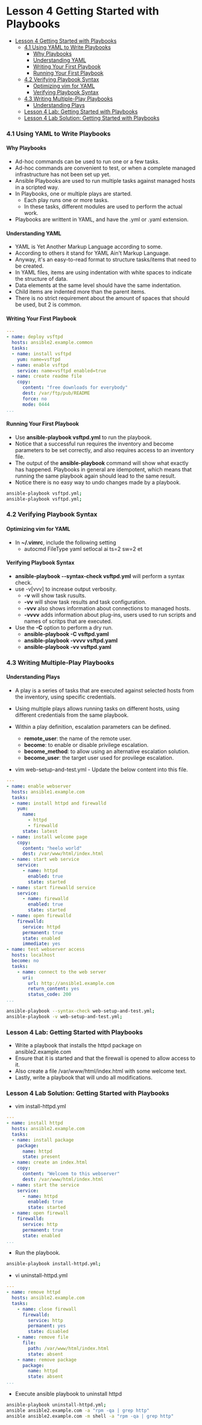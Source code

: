 # Lesson 4 Getting Started with Playbooks

- [Lesson 4 Getting Started with Playbooks](#lesson-4-getting-started-with-playbooks)
    - [4.1 Using YAML to Write Playbooks](#41-using-yaml-to-write-playbooks)
      - [Why Playbooks](#why-playbooks)
      - [Understanding YAML](#understanding-yaml)
      - [Writing Your First Playbook](#writing-your-first-playbook)
      - [Running Your First Playbook](#running-your-first-playbook)
    - [4.2 Verifying Playbook Syntax](#42-verifying-playbook-syntax)
      - [Optimizing vim for YAML](#optimizing-vim-for-yaml)
      - [Verifying Playbook Syntax](#verifying-playbook-syntax)
    - [4.3 Writing Multiple-Play Playbooks](#43-writing-multiple-play-playbooks)
      - [Understanding Plays](#understanding-plays)
    - [Lesson 4 Lab: Getting Started with Playbooks](#lesson-4-lab-getting-started-with-playbooks)
    - [Lesson 4 Lab Solution: Getting Started with Playbooks](#lesson-4-lab-solution-getting-started-with-playbooks)

### 4.1 Using YAML to Write Playbooks

#### Why Playbooks

- Ad-hoc commands can be used to run one or a few tasks.
- Ad-hoc commands are convenient to test, or when a complete managed infrastructure has not been set up yet.
- Ansible Playbooks are used to run multiple tasks against managed hosts in a scripted way.
- In Playbooks, one or multiple plays are started.
  - Each play runs one or more tasks.
  - In these tasks, different modules are used to perform the actual work.
- Playbooks are writtent in YAML, and have the .yml or .yaml extension.

#### Understanding YAML

- YAML is Yet Another Markup Language according to some.
- According to others it stand for YAML Ain't Markup Language.
- Anyway, it's an easy-to-read format to structure tasks/items that need to be created.
- In YAML files, items are using indentation with white spaces to indicate the structure of data.
- Data elements at the same level should have the same indentation.
- Child items are indented more than the parent items.
- There is no strict requirement about the amount of spaces that should be used, but 2 is common.

#### Writing Your First Playbook

```yaml
---
- name: deploy vsftpd
  hosts: ansible2.example.common
  tasks:
  - name: install vsftpd
    yum: name=vsftpd
  - name: enable vsftpd
    service: name=vsftpd enabled=true
  - name: create readme file
    copy:
      content: "free downloads for everybody"
      dest: /var/ftp/pub/README
      force: no
      mode: 0444
...
```

#### Running Your First Playbook

- Use **ansible-playbook vsftpd.yml** to run the playbook.
- Notice that a successful run requires the inventory and become parameters to be set correctly, and also requires access to an inventory file.
- The output of the **ansible-playbook** command will show what exactly has happened.
Playbooks in general are idempotent, which means that running the same playbook again should lead to the same result.
- Notice there is no easy way to undo changes made by a playbook.

```bash
ansible-playbook vsftpd.yml;
ansible-playbook vsftpd.yml;
```

### 4.2 Verifying Playbook Syntax

#### Optimizing vim for YAML

- In **~/.vimrc**, include the following setting
  - autocmd FileType yaml setlocal ai ts=2 sw=2 et

#### Verifying Playbook Syntax

- **ansible-playbook --syntax-check vsftpd.yml** will perform a syntax check.
- use -v[vvv] to increase output verbosity.
  - **-v** will show task rusults.
  - **-vv** will show task results and task configuration.
  - **-vvv** also shows information about connections to managed hosts.
  - **-vvvv** adds information about plug-ins, users used to run scripts and names of scritps that are executed.
- Use the **-C** option to perform a dry run.
  - **ansible-playbook -C vsftpd.yaml**
  - **ansible-playbook -vvvv vsftpd.yaml**
  - **ansible-playbook -vv vsftpd.yaml**

### 4.3 Writing Multiple-Play Playbooks

#### Understanding Plays

- A play is a series of tasks that are executed against selected hosts from the inventory, using specific credentials.
- Using multiple plays allows running tasks on different hosts, using different credentials from the same playbook.
- Within a play definition, escalation parameters can be defined.
  - **remote_user**: the name of the remote user.
  - **become**: to enable or disable privilege escalation.
  - **become_method**: to allow using an alternative escalation solution.
  - **become_user**: the target user used for provilege escalation.

- vim web-setup-and-test.yml - Update the below content into this file.

```yaml
---
- name: enable webserver
  hosts: ansible1.example.com
  tasks:
  - name: install httpd and firewalld
    yum: 
      name:
        - httpd
        - firewalld
      state: latest
  - name: install welcome page
    copy:
      content: "heelo world"
      dest: /var/www/html/index.html
  - name: start web service
    service:
      - name: httpd
        enabled: true
        state: started
  - name: start firewalld service
    service:
      - name: firewalld
        enabled: true
        state: started
  - name: open firewalld
    firewalld:
      service: httpd
      permanent: true
      state: enabled
      immediate: yes
- name: test webserver access
  hosts: localhost
  become: no
  tasks:
    - name: connect to the web server
      uri:
        url: http://ansible1.example.com
        return_content: yes
        status_code: 200
...
```

```bash
ansible-playbook --syntax-check web-setup-and-test.yml;
ansible-playbook -v web-setup-and-test.yml;
```

### Lesson 4 Lab: Getting Started with Playbooks

- Write a playbook that installs the httpd package on ansible2.example.com
- Ensure that it is started and that the firewall is opened to allow access to it.
- Also create a file /var/www/html/index.html with some welcome text.
- Lastly, write a playbook that will undo all modifications.

### Lesson 4 Lab Solution: Getting Started with Playbooks

- vim install-httpd.yml

```yaml
---
- name: install httpd
  hosts: ansible2.example.com
  tasks:
  - name: install package
    package: 
      name: httpd
      state: present
  - name: create an index.html
    copy:
      content: "Welcoem to this webserver"
      dest: /var/www/html/index.html
  - name: start the service
    service:
      - name: httpd
        enabled: true
        state: started
  - name: open firewall
    firewalld:
      service: http
      permanent: true
      state: enabled
...
```

- Run the playbook.

```bash
ansible-playbook install-httpd.yml;
```

- vi uninstall-httpd.yml

```yaml
---
- name: remove httpd
  hosts: ansible2.example.com
  tasks:
    - name: close firewall
      firewalld:
        service: http
        permanent: yes
        state: disabled
    - name: remove file
      file:
        path: /var/www/html/index.html
        state: absent
    - name: remove package
      package:
        name: httpd
        state: absent
...
```
- Execute ansible playbook to uninstall httpd

```bash
ansible-playbook uninstall-httpd.yml;
ansible ansible2.example.com -a "rpm -qa | grep http"
ansible ansible2.example.com -m shell -a "rpm -qa | grep http"
```
